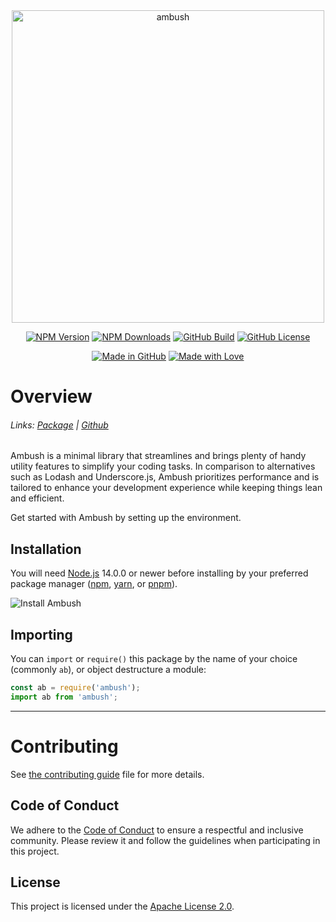 <div align="center">
    <a href="https://npmjs.com/package/ambush"><img src="https://svgshare.com/i/yg_.svg" width="500" alt="ambush" /></a>
    <p>
        <a href="https://www.npmjs.com/package/ambush"><img src="https://img.shields.io/npm/v/ambush" alt="NPM Version"></a>
        <a href="https://www.npmjs.com/package/ambush"><img src="https://img.shields.io/npm/dt/ambush" alt="NPM Downloads"></a>
        <a href="https://github.com/ambushjs/ambush/actions/build.yml"><img src="https://img.shields.io/github/actions/workflow/status/ambushjs/ambush/tests.yml" alt="GitHub Build"></a>
        <a href="https://www.apache.org/licenses/LICENSE-2.0"><img src="https://img.shields.io/github/license/ambushjs/ambush" alt="GitHub License"></a>
    </p>
    <p>
        <a href="https://github.com/ambushjs/ambush"><img src="https://img.shields.io/badge/Made%20in-GitHub-2e2e2e.svg?style=for-the-badge&logo=github" alt="Made in GitHub"></a>
        <a href="https://github.com/ambushjs/ambush"><img src="https://img.shields.io/badge/Made%20with-%E2%9D%A4-red?style=for-the-badge" alt="Made with Love"></a>
    </p>
</div>

# Overview

###### Links: [Package][package] | [Github][github]

Ambush is a minimal library that streamlines and brings plenty of handy utility features to simplify your coding tasks. In comparison to alternatives such as Lodash and Underscore.js, Ambush prioritizes performance and is tailored to enhance your development experience while keeping things lean and efficient.

Get started with Ambush by setting up the environment.

## Installation

You will need [Node.js][nodejs] 14.0.0 or newer before installing by your preferred package manager ([npm][npm], [yarn][yarn], or [pnpm][pnpm]).

![Install Ambush](https://nodei.co/npm/ambush.png?mini=true)

## Importing

You can `import` or `require()` this package by the name of your choice (commonly `ab`), or object destructure a module:

```js
const ab = require('ambush');
import ab from 'ambush';
```

<!-- See the full documentation [here][website] -->

---

# Contributing

See [the contributing guide][contributing] file for more details.

## Code of Conduct

We adhere to the [Code of Conduct](CODE_OF_CONDUCT.md) to ensure a respectful and inclusive community. Please review it and follow the guidelines when participating in this project.

## License

This project is licensed under the [Apache License 2.0][license].

[package]: https://npmjs.com/package/ambush
[github]: https://github.com/ambushjs/ambush
[nodejs]: https://nodejs.org
[npm]: https://npmjs.com
[yarn]: https://yarnpkg.com
[pnpm]: https://pnpm.io
[website]: https://ambush.js.org
[contributing]: https://github.com/ambushjs/ambush/tree/main/CONTRIBUTING.md
[license]: https://apache.org/licenses/LICENSE-2.0
